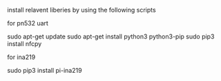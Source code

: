 install relavent liberies by using the following scripts


for pn532 uart 

sudo apt-get update
sudo apt-get install python3 python3-pip
sudo pip3 install nfcpy


for  ina219 

sudo pip3 install pi-ina219
